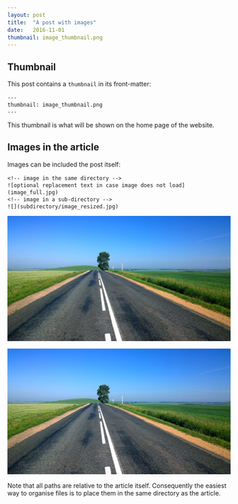 ```yaml
---
layout: post
title:  "A post with images"
date:   2016-11-01
thumbnail: image_thumbnail.png
---
```


## Thumbnail

This post contains a `thumbnail` in its front-matter:

```
---
thumbnail: image_thumbnail.png
---
```

This thumbnail is what will be shown on the home page of the website.

## Images in the article

Images can be included the post itself:

```
<!-- image in the same directory -->
![optional replacement text in case image does not load](image_full.jpg)
<!-- image in a sub-directory -->
![](subdirectory/image_resized.jpg)
```

![replacement text in case image does not load](image_full.jpg)

![](subdirectory/image_resized.jpg)

Note that all paths are relative to the article itself. Consequently the easiest
way to organise files is to place them in the same directory as the article.
